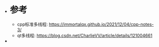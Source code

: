 - # 参考
	- cpp标准多线程: https://immortalqx.github.io/2021/12/04/cpp-notes-3/
	- qt多线程: https://blog.csdn.net/CharlieVV/article/details/121004661
-